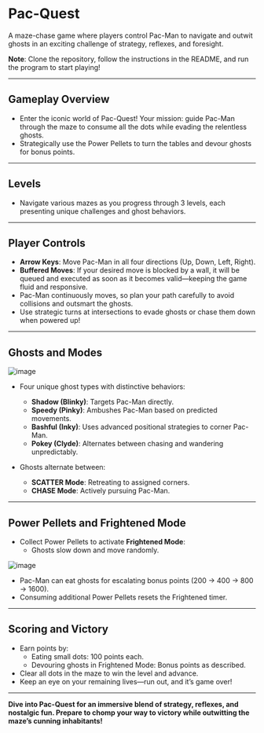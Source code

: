 # Pac-Quest  
A maze-chase game where players control Pac-Man to navigate and outwit ghosts in an exciting challenge of strategy, reflexes, and foresight.  

**Note**: Clone the repository, follow the instructions in the README, and run the program to start playing!  

---

## Gameplay Overview  
+ Enter the iconic world of Pac-Quest! Your mission: guide Pac-Man through the maze to consume all the dots while evading the relentless ghosts.  
+ Strategically use the Power Pellets to turn the tables and devour ghosts for bonus points.  

---

## Levels  
+ Navigate various mazes as you progress through 3 levels, each presenting unique challenges and ghost behaviors.  
---

## Player Controls  
+ **Arrow Keys**: Move Pac-Man in all four directions (Up, Down, Left, Right).  
+ **Buffered Moves**: If your desired move is blocked by a wall, it will be queued and executed as soon as it becomes valid—keeping the game fluid and responsive.  
+ Pac-Man continuously moves, so plan your path carefully to avoid collisions and outsmart the ghosts.  
+ Use strategic turns at intersections to evade ghosts or chase them down when powered up!  

---

## Ghosts and Modes  

![image](https://github.com/user-attachments/assets/0d5e3840-56df-4ac2-8823-4adc1339ea2d)

+ Four unique ghost types with distinctive behaviors:  
  - **Shadow (Blinky)**: Targets Pac-Man directly.  
  - **Speedy (Pinky)**: Ambushes Pac-Man based on predicted movements.  
  - **Bashful (Inky)**: Uses advanced positional strategies to corner Pac-Man.  
  - **Pokey (Clyde)**: Alternates between chasing and wandering unpredictably.  

+ Ghosts alternate between:  
  - **SCATTER Mode**: Retreating to assigned corners.  
  - **CHASE Mode**: Actively pursuing Pac-Man.  

---

## Power Pellets and Frightened Mode  
+ Collect Power Pellets to activate **Frightened Mode**:
  - Ghosts slow down and move randomly.

![image](https://github.com/user-attachments/assets/61646d75-5212-46ad-b8b5-2c0e74981ba2)
    
  - Pac-Man can eat ghosts for escalating bonus points (200 → 400 → 800 → 1600).  
  - Consuming additional Power Pellets resets the Frightened timer.  

---

## Scoring and Victory  
+ Earn points by:  
  - Eating small dots: 100 points each.  
  - Devouring ghosts in Frightened Mode: Bonus points as described.  
+ Clear all dots in the maze to win the level and advance.  
+ Keep an eye on your remaining lives—run out, and it’s game over!  

---

**Dive into Pac-Quest for an immersive blend of strategy, reflexes, and nostalgic fun. Prepare to chomp your way to victory while outwitting the maze’s cunning inhabitants!**

